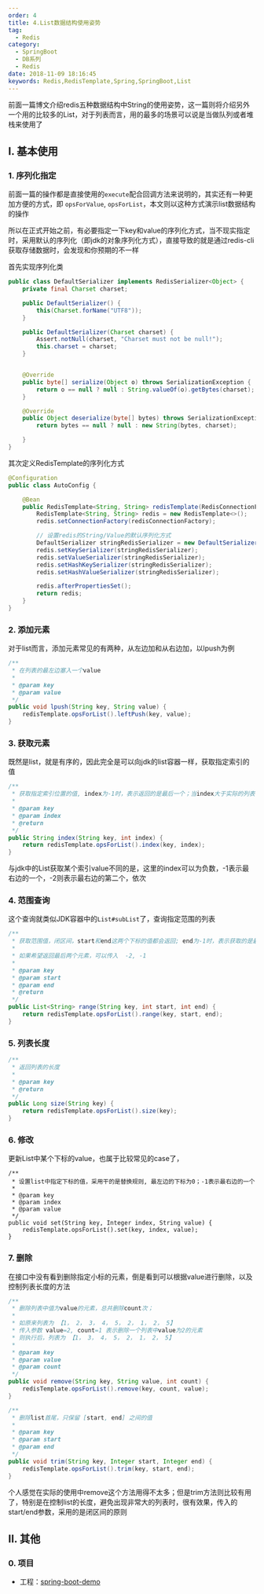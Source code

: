 ```yaml
---
order: 4
title: 4.List数据结构使用姿势
tag: 
  - Redis
category: 
  - SpringBoot
  - DB系列
  - Redis
date: 2018-11-09 18:16:45
keywords: Redis,RedisTemplate,Spring,SpringBoot,List
---
```


前面一篇博文介绍redis五种数据结构中String的使用姿势，这一篇则将介绍另外一个用的比较多的List，对于列表而言，用的最多的场景可以说是当做队列或者堆栈来使用了

<!-- more -->

## I. 基本使用

### 1. 序列化指定

前面一篇的操作都是直接使用的`execute`配合回调方法来说明的，其实还有一种更加方便的方式，即 `opsForValue`, `opsForList`，本文则以这种方式演示list数据结构的操作

所以在正式开始之前，有必要指定一下key和value的序列化方式，当不现实指定时，采用默认的序列化（即jdk的对象序列化方式），直接导致的就是通过redis-cli获取存储数据时，会发现和你预期的不一样

首先实现序列化类

```java
public class DefaultSerializer implements RedisSerializer<Object> {
    private final Charset charset;

    public DefaultSerializer() {
        this(Charset.forName("UTF8"));
    }

    public DefaultSerializer(Charset charset) {
        Assert.notNull(charset, "Charset must not be null!");
        this.charset = charset;
    }


    @Override
    public byte[] serialize(Object o) throws SerializationException {
        return o == null ? null : String.valueOf(o).getBytes(charset);
    }

    @Override
    public Object deserialize(byte[] bytes) throws SerializationException {
        return bytes == null ? null : new String(bytes, charset);

    }
}
```

其次定义RedisTemplate的序列化方式

```java
@Configuration
public class AutoConfig {

    @Bean
    public RedisTemplate<String, String> redisTemplate(RedisConnectionFactory redisConnectionFactory) {
        RedisTemplate<String, String> redis = new RedisTemplate<>();
        redis.setConnectionFactory(redisConnectionFactory);

        // 设置redis的String/Value的默认序列化方式
        DefaultSerializer stringRedisSerializer = new DefaultSerializer();
        redis.setKeySerializer(stringRedisSerializer);
        redis.setValueSerializer(stringRedisSerializer);
        redis.setHashKeySerializer(stringRedisSerializer);
        redis.setHashValueSerializer(stringRedisSerializer);

        redis.afterPropertiesSet();
        return redis;
    }
}
```

### 2. 添加元素

对于list而言，添加元素常见的有两种，从左边加和从右边加，以lpush为例

```java
/**
 * 在列表的最左边塞入一个value
 *
 * @param key
 * @param value
 */
public void lpush(String key, String value) {
    redisTemplate.opsForList().leftPush(key, value);
}
```

### 3. 获取元素

既然是list，就是有序的，因此完全是可以向jdk的list容器一样，获取指定索引的值

```java
/**
 * 获取指定索引位置的值, index为-1时，表示返回的是最后一个；当index大于实际的列表长度时，返回null
 *
 * @param key
 * @param index
 * @return
 */
public String index(String key, int index) {
    return redisTemplate.opsForList().index(key, index);
}
```

与jdk中的List获取某个索引value不同的是，这里的index可以为负数，-1表示最右边的一个，-2则表示最右边的第二个，依次


### 4. 范围查询

这个查询就类似JDK容器中的`List#subList`了，查询指定范围的列表

```java
/**
 * 获取范围值，闭区间，start和end这两个下标的值都会返回; end为-1时，表示获取的是最后一个；
 *
 * 如果希望返回最后两个元素，可以传入  -2, -1
 *
 * @param key
 * @param start
 * @param end
 * @return
 */
public List<String> range(String key, int start, int end) {
    return redisTemplate.opsForList().range(key, start, end);
}
```

### 5. 列表长度

```java
/**
 * 返回列表的长度
 *
 * @param key
 * @return
 */
public Long size(String key) {
    return redisTemplate.opsForList().size(key);
}
```

### 6. 修改

更新List中某个下标的value，也属于比较常见的case了，

```
/**
 * 设置list中指定下标的值，采用干的是替换规则, 最左边的下标为0；-1表示最右边的一个
 *
 * @param key
 * @param index
 * @param value
 */
public void set(String key, Integer index, String value) {
    redisTemplate.opsForList().set(key, index, value);
}
```

### 7. 删除

在接口中没有看到删除指定小标的元素，倒是看到可以根据value进行删除，以及控制列表长度的方法

```java
/**
 * 删除列表中值为value的元素，总共删除count次；
 *
 * 如原来列表为 【1， 2， 3， 4， 5， 2， 1， 2， 5】
 * 传入参数 value=2, count=1 表示删除一个列表中value为2的元素
 * 则执行后，列表为 【1， 3， 4， 5， 2， 1， 2， 5】
 *
 * @param key
 * @param value
 * @param count
 */
public void remove(String key, String value, int count) {
    redisTemplate.opsForList().remove(key, count, value);
}

/**
 * 删除list首尾，只保留 [start, end] 之间的值
 *
 * @param key
 * @param start
 * @param end
 */
public void trim(String key, Integer start, Integer end) {
    redisTemplate.opsForList().trim(key, start, end);
}
```

个人感觉在实际的使用中remove这个方法用得不太多；但是trim方法则比较有用了，特别是在控制list的长度，避免出现非常大的列表时，很有效果，传入的start/end参数，采用的是闭区间的原则

## II. 其他

### 0. 项目

- 工程：[spring-boot-demo](https://github.com/liuyueyi/spring-boot-demo)

